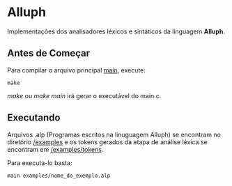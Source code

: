 # Alluph

Implementações dos analisadores léxicos e sintáticos da linguagem **Alluph**.

## Antes de Começar

Para compilar o arquivo principal [main](main.c), execute:

```
make
```

*make* ou *make main* irá gerar o executável do main.c.

## Executando

Arquivos .alp (Programas escritos na linuguagem Alluph) se encontram no diretório [/examples](/examples) e os tokens gerados da etapa de análise léxica se encontram em [/examples/tokens](/examples/tokens).

Para executa-lo basta:

```
main examples/nome_do_exemplo.alp
```